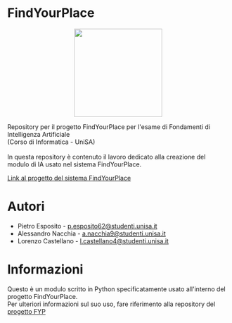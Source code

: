 # FindYourPlace
<p align="center">
  <img width="200" src="https://github.com/FireLion137/FindYourPlace_FIA/assets/55352707/49a40da5-267f-4a1d-91cc-734f5d3ed219">
</p>
Repository per il progetto FindYourPlace per l'esame di Fondamenti di Intelligenza Artificiale <br>(Corso di Informatica - UniSA)<br><br>
In questa repository è contenuto il lavoro dedicato alla creazione del modulo di IA usato nel sistema FindYourPlace.<br>
<p><a href="https://github.com/FireLion137/FindYourPlace_IS">Link al progetto del sistema FindYourPlace</a></p>

# Autori
+ Pietro Esposito - p.esposito62@studenti.unisa.it
+ Alessandro Nacchia - a.nacchia9@studenti.unisa.it
+ Lorenzo Castellano - l.castellano4@studenti.unisa.it

# Informazioni
Questo è un modulo scritto in Python specificatamente usato all'interno del progetto FindYourPlace.<br>
Per ulteriori informazioni sul suo uso, fare riferimento alla repository del [progetto FYP](https://github.com/FireLion137/FindYourPlace_IS)
